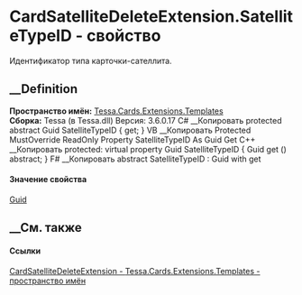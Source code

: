 # CardSatelliteDeleteExtension.SatelliteTypeID - свойство
Идентификатор типа карточки-сателлита.
##  __Definition
 **Пространство имён:**
[Tessa.Cards.Extensions.Templates](N_Tessa_Cards_Extensions_Templates.htm)  
 **Сборка:** Tessa (в Tessa.dll) Версия: 3.6.0.17
C# __Копировать
     protected abstract Guid SatelliteTypeID { get; }
VB __Копировать
     Protected MustOverride ReadOnly Property SatelliteTypeID As Guid
    	Get
C++ __Копировать
     protected:
    virtual property Guid SatelliteTypeID {
    	Guid get () abstract;
    }
F# __Копировать
     abstract SatelliteTypeID : Guid with get
#### Значение свойства
[Guid](https://learn.microsoft.com/dotnet/api/system.guid)
##  __См. также
#### Ссылки
[CardSatelliteDeleteExtension -
](T_Tessa_Cards_Extensions_Templates_CardSatelliteDeleteExtension.htm)
[Tessa.Cards.Extensions.Templates - пространство
имён](N_Tessa_Cards_Extensions_Templates.htm)

